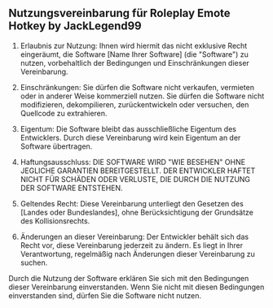 ## Nutzungsvereinbarung für Roleplay Emote Hotkey by JackLegend99

1. Erlaubnis zur Nutzung:
   Ihnen wird hiermit das nicht exklusive Recht eingeräumt, die Software [Name Ihrer Software] (die "Software") zu nutzen, vorbehaltlich der Bedingungen und Einschränkungen dieser Vereinbarung.

2. Einschränkungen:
   Sie dürfen die Software nicht verkaufen, vermieten oder in anderer Weise kommerziell nutzen. Sie dürfen die Software nicht modifizieren, dekompilieren, zurückentwickeln oder versuchen, den Quellcode zu extrahieren.

3. Eigentum:
   Die Software bleibt das ausschließliche Eigentum des Entwicklers. Durch diese Vereinbarung wird kein Eigentum an der Software übertragen.

4. Haftungsausschluss:
   DIE SOFTWARE WIRD "WIE BESEHEN" OHNE JEGLICHE GARANTIEN BEREITGESTELLT. DER ENTWICKLER HAFTET NICHT FÜR SCHÄDEN ODER VERLUSTE, DIE DURCH DIE NUTZUNG DER SOFTWARE ENTSTEHEN.

5. Geltendes Recht:
   Diese Vereinbarung unterliegt den Gesetzen des [Landes oder Bundeslandes], ohne Berücksichtigung der Grundsätze des Kollisionsrechts.

6. Änderungen an dieser Vereinbarung:
   Der Entwickler behält sich das Recht vor, diese Vereinbarung jederzeit zu ändern. Es liegt in Ihrer Verantwortung, regelmäßig nach Änderungen dieser Vereinbarung zu suchen.

Durch die Nutzung der Software erklären Sie sich mit den Bedingungen dieser Vereinbarung einverstanden. Wenn Sie nicht mit diesen Bedingungen einverstanden sind, dürfen Sie die Software nicht nutzen.
